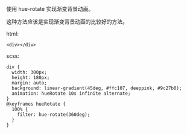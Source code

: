 使用 hue-rotate 实现渐变背景动画。

这种方法应该是实现渐变背景动画的比较好的方法。

html:
```
<div></div>
```
scss:
```
div {
  width: 300px;
  height: 180px;
  margin: auto;
  background: linear-gradient(45deg, #ffc107, deeppink, #9c27b0);
  animation: hueRotate 10s infinite alternate;
}
@keyframes hueRotate {
  100% {
    filter: hue-rotate(360deg);
  }
}
```
